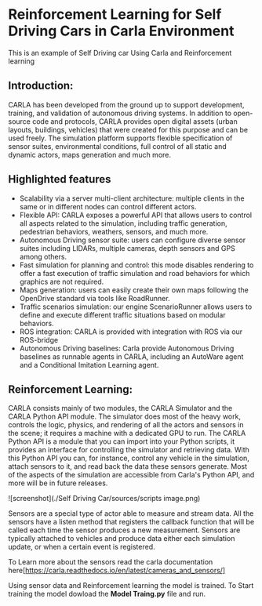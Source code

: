 # Reinforcement Learning for Self Driving Cars in Carla Environment

This is an example of Self Driving car Using Carla and Reinforcement learning

## Introduction:
CARLA has been developed from the ground up to support development, training, and validation of autonomous driving systems. In addition to open-source code and protocols, CARLA provides open digital assets (urban layouts, buildings, vehicles) that were created for this purpose and can be used freely. The simulation platform supports flexible specification of sensor suites, environmental conditions, full control of all static and dynamic actors, maps generation and much more.

## Highlighted features
- Scalability via a server multi-client architecture: multiple clients in the same or in different nodes can control different actors.
- Flexible API: CARLA exposes a powerful API that allows users to control all aspects related to the simulation, including traffic generation, pedestrian behaviors, weathers, sensors, and much more.
- Autonomous Driving sensor suite: users can configure diverse sensor suites including LIDARs, multiple cameras, depth sensors and GPS among others.
- Fast simulation for planning and control: this mode disables rendering to offer a fast execution of traffic simulation and road behaviors for which graphics are not required.
- Maps generation: users can easily create their own maps following the OpenDrive standard via tools like RoadRunner.
- Traffic scenarios simulation: our engine ScenarioRunner allows users to define and execute different traffic situations based on modular behaviors.
- ROS integration: CARLA is provided with integration with ROS via our ROS-bridge
- Autonomous Driving baselines: Carla provide Autonomous Driving baselines as runnable agents in CARLA, including an AutoWare agent and a Conditional Imitation Learning agent.

## Reinforcement Learning:
CARLA consists mainly of two modules, the CARLA Simulator and the CARLA Python API module. The simulator does most of the heavy work, controls the logic, physics, and rendering of all the actors and sensors in the scene; it requires a machine with a dedicated GPU to run. The CARLA Python API is a module that you can import into your Python scripts, it provides an interface for controlling the simulator and retrieving data. With this Python API you can, for instance, control any vehicle in the simulation, attach sensors to it, and read back the data these sensors generate. Most of the aspects of the simulation are accessible from Carla's Python API, and more will be in future releases.

![screenshot](./Self Driving Car/sources/scripts image.png)

Sensors are a special type of actor able to measure and stream data. All the sensors have a listen method that registers the callback function that will be called each time the sensor produces a new measurement. Sensors are typically attached to vehicles and produce data either each simulation update, or when a certain event is registered.

To Learn more about the sensors read the carla documentation here[https://carla.readthedocs.io/en/latest/cameras_and_sensors/]

Using sensor data and Reinforcement learning the model is trained. To Start training the model dowload the **Model Traing.py** file and run. 
